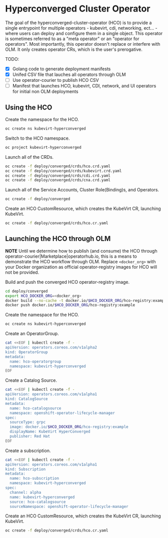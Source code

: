 # Hyperconverged Cluster Operator

The goal of the hyperconverged-cluster-operator (HCO) is to provide a single
entrypoint for multiple operators - kubevirt, cdi, networking, ect... - where
users can deploy and configure them in a single object. This operator is
sometimes referred to as a "meta operator" or an "operator for operators".
Most importantly, this operator doesn't replace or interfere with OLM.
It only creates operator CRs, which is the user's prerogative.

TODO:
- [x] Golang code to generate deployment manifests
- [x] Unifed CSV file that lauches all operators through OLM
- [ ] Use operator-courier to publish HCO CSV
- [ ] Manifest that launches HCO, kubevirt, CDI, network, and UI operators for
  initial non OLM deployments

## Using the HCO

Create the namespace for the HCO.
```bash
oc create ns kubevirt-hyperconverged
```

Switch to the HCO namespace.
```bash
oc project kubevirt-hyperconverged
```

Launch all of the CRDs.
```bash
oc create -f deploy/converged/crds/hco.crd.yaml
oc create -f deploy/converged/crds/kubevirt.crd.yaml
oc create -f deploy/converged/crds/cdi.crd.yaml
oc create -f deploy/converged/crds/cna.crd.yaml
```

Launch all of the Service Accounts, Cluster Role(Binding)s, and Operators.
```bash
oc create -f deploy/converged
```

Create an HCO CustomResource, which creates the KubeVirt CR, launching KubeVirt.
```bash
oc create -f deploy/converged/crds/hco.cr.yaml
```

## Launching the HCO through OLM

**NOTE**
Until we determine how to publish (and consume) the HCO through
operator-courier|Marketplace|operatorhub.io, this is a means to demonstrate the
HCO workflow through OLM. Replace `<docker_org>` with your Docker organization
as official operator-registry images for HCO will not be provided.

Build and push the converged HCO operator-registry image.

```bash
cd deploy/converged
export HCO_DOCKER_ORG=<docker_org>
docker build --no-cache -t docker.io/$HCO_DOCKER_ORG/hco-registry:example -f Dockerfile .
docker push docker.io/$HCO_DOCKER_ORG/hco-registry:example
```

Create the namespace for the HCO.
```bash
oc create ns kubevirt-hyperconverged
```

Create an OperatorGroup.
```bash
cat <<EOF | kubectl create -f -
apiVersion: operators.coreos.com/v1alpha2
kind: OperatorGroup
metadata:
  name: hco-operatorgroup
  namespace: kubevirt-hyperconverged
EOF
```

Create a Catalog Source.
```bash
cat <<EOF | kubectl create -f -
apiVersion: operators.coreos.com/v1alpha1
kind: CatalogSource
metadata:
  name: hco-catalogsource
  namespace: openshift-operator-lifecycle-manager
spec:
  sourceType: grpc
  image: docker.io/$HCO_DOCKER_ORG/hco-registry:example
  displayName: KubeVirt HyperConverged
  publisher: Red Hat
EOF
```

Create a subscription.
```bash
cat <<EOF | kubectl create -f -
apiVersion: operators.coreos.com/v1alpha1
kind: Subscription
metadata:
  name: hco-subscription
  namespace: kubevirt-hyperconverged
spec:
  channel: alpha
  name: kubevirt-hyperconverged
  source: hco-catalogsource
  sourceNamespace: openshift-operator-lifecycle-manager
```

Create an HCO CustomResource, which creates the KubeVirt CR, launching KubeVirt.
```bash
oc create -f deploy/converged/crds/hco.cr.yaml
```
